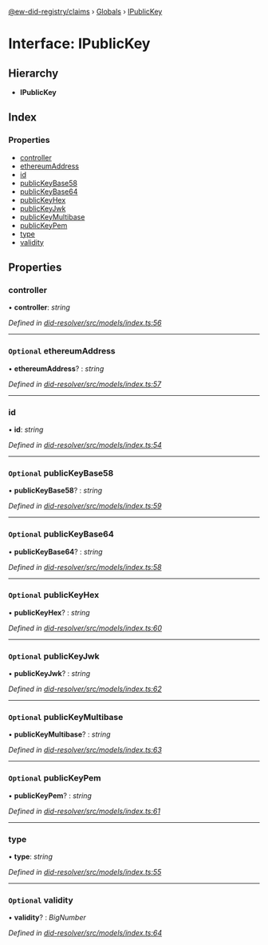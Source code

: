 [@ew-did-registry/claims](../README.md) › [Globals](../globals.md) › [IPublicKey](ipublickey.md)

# Interface: IPublicKey

## Hierarchy

* **IPublicKey**

## Index

### Properties

* [controller](ipublickey.md#controller)
* [ethereumAddress](ipublickey.md#optional-ethereumaddress)
* [id](ipublickey.md#id)
* [publicKeyBase58](ipublickey.md#optional-publickeybase58)
* [publicKeyBase64](ipublickey.md#optional-publickeybase64)
* [publicKeyHex](ipublickey.md#optional-publickeyhex)
* [publicKeyJwk](ipublickey.md#optional-publickeyjwk)
* [publicKeyMultibase](ipublickey.md#optional-publickeymultibase)
* [publicKeyPem](ipublickey.md#optional-publickeypem)
* [type](ipublickey.md#type)
* [validity](ipublickey.md#optional-validity)

## Properties

###  controller

• **controller**: *string*

*Defined in [did-resolver/src/models/index.ts:56](https://github.com/energywebfoundation/ew-did-registry/blob/dfdee88/packages/did-resolver/src/models/index.ts#L56)*

___

### `Optional` ethereumAddress

• **ethereumAddress**? : *string*

*Defined in [did-resolver/src/models/index.ts:57](https://github.com/energywebfoundation/ew-did-registry/blob/dfdee88/packages/did-resolver/src/models/index.ts#L57)*

___

###  id

• **id**: *string*

*Defined in [did-resolver/src/models/index.ts:54](https://github.com/energywebfoundation/ew-did-registry/blob/dfdee88/packages/did-resolver/src/models/index.ts#L54)*

___

### `Optional` publicKeyBase58

• **publicKeyBase58**? : *string*

*Defined in [did-resolver/src/models/index.ts:59](https://github.com/energywebfoundation/ew-did-registry/blob/dfdee88/packages/did-resolver/src/models/index.ts#L59)*

___

### `Optional` publicKeyBase64

• **publicKeyBase64**? : *string*

*Defined in [did-resolver/src/models/index.ts:58](https://github.com/energywebfoundation/ew-did-registry/blob/dfdee88/packages/did-resolver/src/models/index.ts#L58)*

___

### `Optional` publicKeyHex

• **publicKeyHex**? : *string*

*Defined in [did-resolver/src/models/index.ts:60](https://github.com/energywebfoundation/ew-did-registry/blob/dfdee88/packages/did-resolver/src/models/index.ts#L60)*

___

### `Optional` publicKeyJwk

• **publicKeyJwk**? : *string*

*Defined in [did-resolver/src/models/index.ts:62](https://github.com/energywebfoundation/ew-did-registry/blob/dfdee88/packages/did-resolver/src/models/index.ts#L62)*

___

### `Optional` publicKeyMultibase

• **publicKeyMultibase**? : *string*

*Defined in [did-resolver/src/models/index.ts:63](https://github.com/energywebfoundation/ew-did-registry/blob/dfdee88/packages/did-resolver/src/models/index.ts#L63)*

___

### `Optional` publicKeyPem

• **publicKeyPem**? : *string*

*Defined in [did-resolver/src/models/index.ts:61](https://github.com/energywebfoundation/ew-did-registry/blob/dfdee88/packages/did-resolver/src/models/index.ts#L61)*

___

###  type

• **type**: *string*

*Defined in [did-resolver/src/models/index.ts:55](https://github.com/energywebfoundation/ew-did-registry/blob/dfdee88/packages/did-resolver/src/models/index.ts#L55)*

___

### `Optional` validity

• **validity**? : *BigNumber*

*Defined in [did-resolver/src/models/index.ts:64](https://github.com/energywebfoundation/ew-did-registry/blob/dfdee88/packages/did-resolver/src/models/index.ts#L64)*
